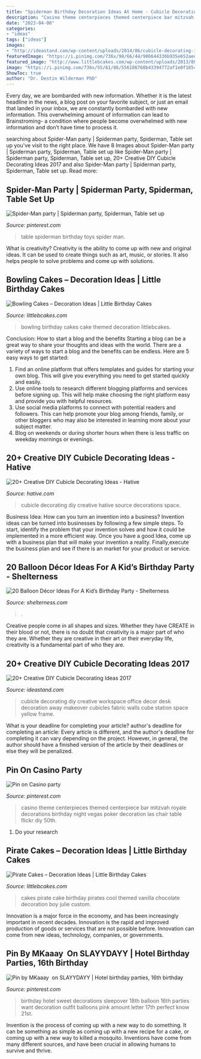 ```yaml
---
title: "Spiderman Birthday Decoration Ideas At Home - Cubicle Decorating Diy Creative Hative Source Decorations Space"
description: "Casino theme centerpieces themed centerpiece bar mitzvah royale decorations birthday night vegas poker decoration las chair table flickr diy 50th"
date: "2023-04-06"
categories:
- "ideas"
tags: ["ideas"]
images:
- "http://ideastand.com/wp-content/uploads/2014/06/cubicle-decorating-ideas/5-cubicle-decorating-ideas.jpg"
featuredImage: "https://i.pinimg.com/736x/98/66/44/986644336b935e652aedf7a2c7fe1e08.jpg"
featured_image: "http://www.littlebcakes.com/wp-content/uploads/2013/08/Pirate-Cake.jpg"
image: "https://i.pinimg.com/736x/55/61/86/556186768b43394772af1e0f1854b264--casino-theme-casino-party.jpg"
ShowToc: true
author: "Dr. Destin Wilderman PhD"
---
```



Every day, we are bombarded with new information. Whether it is the latest headline in the news, a blog post on your favorite subject, or just an email that landed in your inbox, we are constantly bombarded with new information. This overwhelming amount of information can lead to Brainstroming- a condition where people become overwhelmed with new information and don’t have time to process it.

	

		
searching about Spider-Man party | Spiderman party, Spiderman, Table set up you've visit to the right place. We have 8 Images about Spider-Man party | Spiderman party, Spiderman, Table set up like Spider-Man party | Spiderman party, Spiderman, Table set up, 20+ Creative DIY Cubicle Decorating Ideas 2017 and also Spider-Man party | Spiderman party, Spiderman, Table set up. Read more:
		
    
## Spider-Man Party | Spiderman Party, Spiderman, Table Set Up

<img loading=lazy src="https://i.pinimg.com/736x/98/66/44/986644336b935e652aedf7a2c7fe1e08.jpg" onerror="this.onerror=null;this.src='https://tse3.mm.bing.net/th?id=OIP.ZEn7XFT4MgiWNOwb2-lxPQHaJ4&amp;pid=15.1';" alt="Spider-Man party | Spiderman party, Spiderman, Table set up">

_Source: pinterest.com_

>table spiderman birthday toys spider man. 

	

What is creativity?
Creativity is the ability to come up with new and original ideas. It can be used to create things such as art, music, or stories. It also helps people to solve problems and come up with solutions.

    
## Bowling Cakes – Decoration Ideas | Little Birthday Cakes

<img loading=lazy src="http://www.littlebcakes.com/wp-content/uploads/2014/01/Bowling-Birthday-Cakes.jpg" onerror="this.onerror=null;this.src='https://tse4.mm.bing.net/th?id=OIP.kiqHaxOeQgughU9ez7J8zgHaJ-&amp;pid=15.1';" alt="Bowling Cakes – Decoration Ideas | Little Birthday Cakes">

_Source: littlebcakes.com_

>bowling birthday cakes cake themed decoration littlebcakes. 

	

Conclusion: How to start a blog and the benefits
Starting a blog can be a great way to share your thoughts and ideas with the world. There are a variety of ways to start a blog and the benefits can be endless. Here are 5 easy ways to get started:
1. Find an online platform that offers templates and guides for starting your own blog. This will give you everything you need to get started quickly and easily.
2. Use online tools to research different blogging platforms and services before signing up. This will help make choosing the right platform easy and provide you with helpful resources.
3. Use social media platforms to connect with potential readers and followers. This can help promote your blog among friends, family, or other bloggers who may also be interested in learning more about your subject matter.
4. Blog on weekends or during shorter hours when there is less traffic on weekday mornings or evenings.

    
## 20+ Creative DIY Cubicle Decorating Ideas - Hative

<img loading=lazy src="https://hative.com/wp-content/uploads/2014/06/cubicle-decorating-ideas/4-cubicle-decorating-ideas.jpg" onerror="this.onerror=null;this.src='https://tse3.mm.bing.net/th?id=OIP.VHOx8lixeW7JpfU3SP7vlgHaJ4&amp;pid=15.1';" alt="20+ Creative DIY Cubicle Decorating Ideas - Hative">

_Source: hative.com_

>cubicle decorating diy creative hative source decorations space. 

	

Business Idea: How can you turn an invention into a business?
Invention ideas can be turned into businesses by following a few simple steps. To start, identify the problem that your invention solves and how it could be implemented in a more efficient way. Once you have a good Idea, come up with a business plan that will make your invention a reality. Finally,execute the business plan and see if there is an market for your product or service.

    
## 20 Balloon Décor Ideas For A Kid’s Birthday Party - Shelterness

<img loading=lazy src="https://i.shelterness.com/2017/02/14-cool-modern-balloon-arch-over-the-dessert-table.jpg" onerror="this.onerror=null;this.src='https://tse1.mm.bing.net/th?id=OIP.82jjfqRPFSqlWFgrUWaivAHaLH&amp;pid=15.1';" alt="20 Balloon Décor Ideas For A Kid’s Birthday Party - Shelterness">

_Source: shelterness.com_

>. 

	

Creative people come in all shapes and sizes. Whether they have CREATE in their blood or not, there is no doubt that creativity is a major part of who they are. Whether they are creative in their art or their everyday life, creativity is a fundamental part of who they are.

    
## 20+ Creative DIY Cubicle Decorating Ideas 2017

<img loading=lazy src="http://ideastand.com/wp-content/uploads/2014/06/cubicle-decorating-ideas/5-cubicle-decorating-ideas.jpg" onerror="this.onerror=null;this.src='https://tse1.mm.bing.net/th?id=OIP.kN64pKn6kPcVyFxPZPLnNAHaJ4&amp;pid=15.1';" alt="20+ Creative DIY Cubicle Decorating Ideas 2017">

_Source: ideastand.com_

>cubicle decorating diy creative workspace office decor desk decoration away makeover cubicles fabric walls cube station space yellow frame. 

	

What is your deadline for completing your article?
author's deadline for completing an article:
Every article is different, and the author's deadline for completing it can vary depending on the project. However, in general, the author should have a finished version of the article by their deadlines or else they will be penalized.

    
## Pin On Casino Party

<img loading=lazy src="https://i.pinimg.com/736x/55/61/86/556186768b43394772af1e0f1854b264--casino-theme-casino-party.jpg" onerror="this.onerror=null;this.src='https://tse4.mm.bing.net/th?id=OIP.082QEoHWT9mnqF67s1jdcwHaJ3&amp;pid=15.1';" alt="Pin on Casino party">

_Source: pinterest.com_

>casino theme centerpieces themed centerpiece bar mitzvah royale decorations birthday night vegas poker decoration las chair table flickr diy 50th. 

	

1. Do your research

    
## Pirate Cakes – Decoration Ideas | Little Birthday Cakes

<img loading=lazy src="http://www.littlebcakes.com/wp-content/uploads/2013/08/Pirate-Cake.jpg" onerror="this.onerror=null;this.src='https://tse2.mm.bing.net/th?id=OIP.R3Y5PYGv4gTqSeNIEjy6xQHaKt&amp;pid=15.1';" alt="Pirate Cakes – Decoration Ideas | Little Birthday Cakes">

_Source: littlebcakes.com_

>cakes pirate cake birthday pirates cool themed vanilla chocolate decoration boy julie custom. 

	

Innovation is a major force in the economy, and has been increasingly important in recent decades. Innovation is the rapid and improved production of goods or services that are not possible before. Innovation can come from new ideas, technology, companies, or governments.

    
## Pin By MKaaay ️ On SLAYYDAYY | Hotel Birthday Parties, 16th Birthday

<img loading=lazy src="https://i.pinimg.com/736x/bb/e6/b6/bbe6b6fc7b5f36c39ab2aa39f1c458b5.jpg" onerror="this.onerror=null;this.src='https://tse2.mm.bing.net/th?id=OIP.UDnKAi6-wG5U7FT-UNxakwHaJ4&amp;pid=15.1';" alt="Pin by MKaaay ️ on SLAYYDAYY | Hotel birthday parties, 16th birthday">

_Source: pinterest.com_

>birthday hotel sweet decorations sleepover 18th balloon 16th parties want decoration outfit balloons pink amount letter 17th perfect know 21st. 

	

Invention is the process of coming up with a new way to do something. It can be something as simple as coming up with a new recipe for a cake, or coming up with a new way to killed a mosquito. Inventions have come from many different sources, and have been crucial in allowing humans to survive and thrive.

